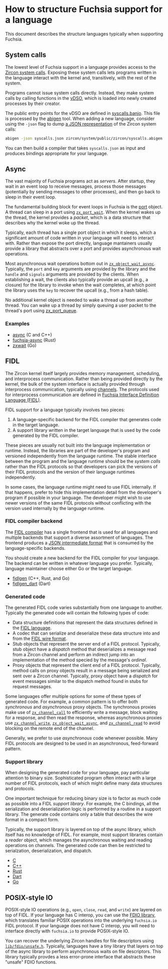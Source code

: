 # How to structure Fuchsia support for a language

This document describes the structure languages typically when supporting
Fuchsia.

## System calls

The lowest level of Fuchsia support in a language provides access to the
[Zircon system calls](/zircon/docs/syscalls/).
Exposing these system calls lets programs written in the language interact with
the kernel and, transitively, with the rest of the system.

Programs cannot issue system calls directly. Instead, they make system calls by
calling functions in the [vDSO](/zircon/docs/vdso.md),
which is loaded into newly created processes by their creator.

The public entry points for the vDSO are defined in
[syscalls.banjo](/zircon/system/public/zircon/syscalls.banjo).
This file is processed by the [abigen](/zircon/docs/vdso.md#abigen-tool)
tool. When adding a new language, consider using the `-json` flag to dump
[a JSON representation](/zircon/tools/abigen/syscall_schema.json)
of the Zircon system calls:

```sh
abigen -json syscalls.json zircon/system/public/zircon/syscalls.abigen
```

You can then build a compiler that takes `syscalls.json` as input and produces
bindings appropriate for your language.

## Async

The vast majority of Fuchsia programs act as *servers*. After startup, they wait
in an event loop to receive messages, process those messages (potentially by
sending messages to other processes), and then go back to sleep in their event
loop.

The fundamental building block for event loops in Fuchsia is the
[port](/zircon/docs/objects/port.md)
object. A thread can sleep in a port using
[`zx_port_wait`](/zircon/docs/syscalls/port_wait.md).
When the kernel wakes up the thread, the kernel provides a *packet*, which is a
data structure that describes why the kernel woke up the thread.

Typically, each thread has a single port object in which it sleeps, which a
significant amount of code written in your language will need to interact with.
Rather than expose the port directly, language mantainers usually provide
a library that abstracts over a port and provides asynchronous wait operations.

Most asynchronous wait operations bottom out in
[`zx_object_wait_async`](/zircon/docs/syscalls/object_wait_async.md). Typically, the `port` and `key`
arguments are provided by the library and the `handle` and `signals`
arguments are provided by the clients. When establishing a wait, the clients
also typically provide an upcall (e.g., a closure) for the library to invoke
when the wait completes, at which point the library uses the `key` to recover
the upcall (e.g., from a hash table).

No additional kernel object is needed to wake a thread up from another thread.
You can wake up a thread by simply queuing a user packet to the thread's port
using
[zx_port_queue](/zircon/docs/syscalls/port_queue.md).

### Examples

* [async](/zircon/system/ulib/async)
  (C and C++)
* [fuchsia-async](/garnet/public/rust/fuchsia-async/) (Rust)
* [zxwait](https://fuchsia.googlesource.com/third_party/go/+/master/src/syscall/zx/zxwait/) (Go)

## FIDL

The Zircon kernel itself largely provides memory management, scheduling, and
interprocess communication. Rather than being provided directly by the kernel,
the bulk of the system interface is actually provided through interprocess
communication, typically using [channels](/zircon/docs/objects/channel.md).
The protocols used for interprocess communication are defined in
[Fuchsia Interface Definition Language (FIDL)](../fidl/README.md).

FIDL support for a language typically involves two pieces:

1. A language-specific backend for the FIDL compiler that generates code in the
   target language.
2. A support library written in the target language that is used by the code
   generated by the FIDL compiler.

These pieces are usually not built into the language implementation or runtime.
Instead, the libraries are part of the developer's program and versioned
independently from the language runtime. The stable interface between the
program and the language runtime should be the *system calls* rather than the
FIDL protocols so that developers can pick the versions of their FIDL
protocols and the version of their language runtimes independently.

In some cases, the language runtime might need to use FIDL internally. If that
happens, prefer to hide this implementation detail from the developer's program
if possible in your language. The developer might wish to use newer versions of
the same FIDL protocols without conflicting with the version used internally by
the language runtime.

### FIDL compiler backend

The [FIDL compiler](/zircon/tools/fidl/)
has a single frontend that is used for all languages and multiple backends that
support a diverse assortment of languages. The frontend produces a
[JSON intermediate format](/docs/development/languages/fidl/reference/json-ir.md)
that is consumed by the language-specific backends.

You should create a new backend for the FIDL compiler for your language. The
backend can be written in whatever language you prefer. Typically, language
maintainer choose either Go or the target language.

 * [fidlgen](/garnet/go/src/fidl/compiler/backend) (C++, Rust, and Go)
 * [fidlgen_dart](https://fuchsia.googlesource.com/topaz/+/master/bin/fidlgen_dart) (Dart)

### Generated code

The generated FIDL code varies substantially from one language to another.
Typically the generated code will contain the following types of code:

* Data structure definitions that represent the data structures defined in the
  [FIDL language](/docs/development/languages/fidl/reference/language.md).
* A codec that can serialize and deserialize these data structure into and from
  the [FIDL wire format](/docs/development/languages/fidl/reference/wire-format/README.md).
* Stub objects that represent the server end of a FIDL protocol. Typically,
  stub object have a *dispatch* method that deserializes a message read from a
  Zircon channel and perform an indirect jump into an implementation of the
  method specied by the message's *ordinal*.
* Proxy objects that represent the client end of a FIDL protocol. Typically,
  method calls on proxy objects result in a message being serialized and
  sent over a Zircon channel. Typically, proxy object have a *dispatch* for
  event messages similar to the dispatch method found in stubs for request
  messages.

Some languages offer multiple options for some of these types of generated code.
For example, a common pattern is to offer both *synchronous* and *asynchronous*
proxy objects. The synchronous proxies make use of
[`zx_channel_call`](/zircon/docs/syscalls/channel_call.md)
to efficiently write a message, block waiting for a response, and then read the
response, whereas asynchronous proxies use
[`zx_channel_write`](/zircon/docs/syscalls/channel_write.md),
[`zx_object_wait_async`](/zircon/docs/syscalls/object_wait_async.md),
and
[`zx_channel_read`](/zircon/docs/syscalls/channel_read.md)
to avoid blocking on the remote end of the channel.

Generally, we prefer to use *asynchronous* code whenever possible. Many FIDL
protocols are designed to be used in an asynchronous, feed-forward pattern.

### Support library

When designing the generated code for your language, pay particular attention to
binary size. Sophisticated program often interact with a large number of FIDL
protocols, each of which might define many data structures and protocols.

One important technique for reducing binary size is to factor as much code as
possible into a FIDL *support library*. For example, the C bindings, all the
serialization and deserialization logic is performed by a routine in a support
library. The generate code contains only a table that describes the wire format
in a compact form.

Typically, the support library is layered on top of the async library, which
itself has no knowledge of FIDL. For example, most support libraries contain a
*reader* object, which manages the asynchronous waiting and reading operations
on channels. The generated code can then be restricted to serialzation,
deserialization, and dispatch.

 * [C](/zircon/system/ulib/fidl)
 * [C++](/sdk/lib/fidl/cpp/)
 * [Rust](/garnet/public/lib/fidl/rust/fidl)
 * [Dart](https://fuchsia.googlesource.com/topaz/+/master/public/dart/fidl/)
 * [Go](https://fuchsia.googlesource.com/third_party/go/+/master/src/syscall/zx/fidl/)

## POSIX-style IO

POSIX-style IO operations (e.g., `open`, `close`, `read`, and `write`) are
layered on top of FIDL. If your language has C interop, you can use the
[FDIO library](/zircon/system/ulib/fdio),
which translates familiar POSIX operations into the underlying `fuchsia.io` FIDL
protocol. If your language does not have C interop, you will need to interface
directly with `fuchsia.io` to provide POSIX-style IO.

You can recover the underlying Zircon handles for file descriptors using [`lib/fdio/unsafe.h`](/zircon/system/ulib/fdio/include/lib/fdio/unsafe.h).
Typically, languages have a tiny library that layers on top of the async library
to perform asynchronous waits on file descriptors. This library typically
provdes a less error-prone interface that abstracts these "unsafe" FDIO
functions.
